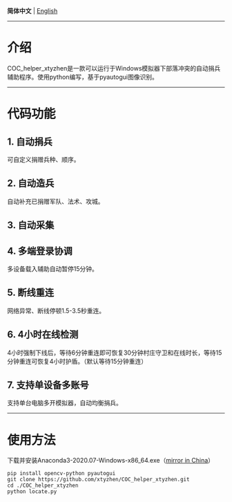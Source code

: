 **简体中文**  |  [English](https://github.com/xtyzhen/COC_helper_xtyzhen/blob/main/README(English).md)  
***
# 介绍  
COC_helper_xtyzhen是一款可以运行于Windows模拟器下部落冲突的自动捐兵辅助程序。使用python编写，基于pyautogui图像识别。  
***
# 代码功能
## 1.	自动捐兵  
可自定义捐赠兵种、顺序。  
## 2.	自动造兵  
自动补充已捐赠军队、法术、攻城。  
## 3.	自动采集  
## 4.	多端登录协调  
多设备载入辅助自动暂停15分钟。  
## 5.	断线重连  
网络异常、断线停顿1.5-3.5秒重连。  
## 6.	4小时在线检测  
4小时强制下线后，等待6分钟重连即可恢复30分钟村庄守卫和在线时长，等待15分钟重连可恢复4小时护盾。（默认等待15分钟重连）  
## 7.	支持单设备多账号  
支持单台电脑多开模拟器，自动均衡捐兵。  
***
# 使用方法  
下载并安装Anaconda3-2020.07-Windows-x86_64.exe（[mirror in China](https://mirrors.bfsu.edu.cn/anaconda/archive/Anaconda3-2020.07-Windows-x86_64.exe)）  
~~~
pip install opencv-python pyautogui  
git clone https://github.com/xtyzhen/COC_helper_xtyzhen.git  
cd ./COC_helper_xtyzhen
python locate.py  
~~~
